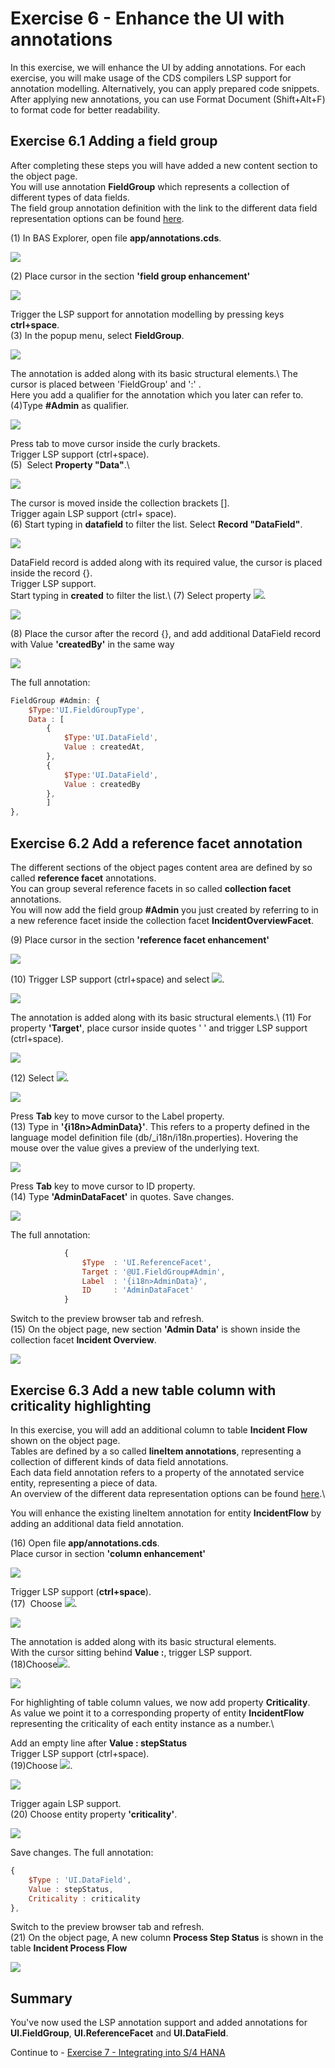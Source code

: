 # Exercise 6 - Enhance the UI with annotations

In this exercise, we will enhance the UI by adding annotations. For each exercise, you will make usage of the CDS compilers
LSP support for annotation modelling. Alternatively, you can apply prepared code snippets.
After applying new annotations, you can use Format Document (Shift+Alt+F) to format code for better readability.

## Exercise 6.1 Adding a field group

After completing these steps you will have added a new content section to the object page.\
You will use annotation **FieldGroup** which represents a collection of different types of data fields.\
The field group annotation definition with the link to the different data field representation options can be found [here](https://github.com/SAP/odata-vocabularies/blob/master/vocabularies/UI.md#FieldGroupType).

(1) In BAS Explorer, open file **app/annotations.cds**.

![](./images/image1.png)

(2) Place cursor in the section **'field group enhancement'**

![](./images/image3.png)

Trigger the LSP support for annotation modelling by pressing keys **ctrl+space**.\
(3) In the popup menu, select **FieldGroup**.

![](./images/image4.png)

The annotation is added along with its basic structural elements.\ 
The cursor is placed between 'FieldGroup' and ':' .\
Here you add a qualifier for the annotation which you later can refer to.\
(4)Type **#Admin** as qualifier. 

![](./images/image6.png)

Press tab to move cursor inside the curly brackets.\
Trigger LSP support (ctrl+space).\
(5)  Select **Property "Data"**.\ 

![](./images/image7.png)

The cursor is moved inside the collection brackets [].\
Trigger again LSP support (ctrl+ space).\
(6) Start typing in **datafield** to filter the list. Select **Record "DataField"**.

![](./images/image8.png)

DataField record is added along with its required value, the cursor is placed inside the record {}.\
Trigger LSP support.\
Start typing in **created** to filter the list.\ 
(7) Select property ![](./images/image10.png).

![](./images/image9.png)

(8) Place the cursor after the record {}, and add additional DataField record with Value **'createdBy'** in the same way

![](./images/image11.png)

The full annotation:

```js
FieldGroup #Admin: {
    $Type:'UI.FieldGroupType',
    Data : [
        {
            $Type:'UI.DataField',
            Value : createdAt,
        },
        {
            $Type:'UI.DataField',
            Value : createdBy
        },
        ]
},
```

## Exercise 6.2 Add a reference facet annotation

The different sections of the object pages content area are defined by so called **reference facet** annotations.\
You can group several reference facets in so called **collection facet** annotations.\
You will now add the field group **#Admin** you just created by referring to in a new reference facet inside the  collection facet **IncidentOverviewFacet**.

(9) Place cursor in the section **'reference facet enhancement'**

![](./images/image12.png)

(10) Trigger LSP support (ctrl+space) and select ![](./images/image14.png).

![](./images/image13.png)

The annotation is added along with its basic structural elements.\ 
(11) For property **'Target'**, place cursor inside quotes ' ' and trigger LSP support (ctrl+space).

![](./images/image15.png)

(12) Select ![](./images/image17.png).

![](./images/image16.png)

Press **Tab** key to move cursor to the Label property.\
(13) Type in **'{i18n\>AdminData}'**. This refers to a property defined in the language model definition file (db/_i18n/i18n.properties). Hovering the mouse over the value gives a preview of the underlying text.

![](./images/image19.png)

Press **Tab** key to move cursor to ID property.\
(14) Type **'AdminDataFacet'** in quotes. Save changes.

![](./images/image20.png)

The full annotation:
```js
            {
                $Type  : 'UI.ReferenceFacet',
                Target : '@UI.FieldGroup#Admin',
                Label  : '{i18n>AdminData}',
                ID     : 'AdminDataFacet'
            }
```

Switch to the preview browser tab and refresh.\
(15) On the object page, new section **'Admin Data'** is shown inside the collection facet **Incident Overview**.

![](./images/image21.png)

## Exercise 6.3 Add a new table column with criticality highlighting

In this exercise, you will add an additional column to table **Incident Flow** shown on the object page.\
Tables are defined by a so called **lineItem annotations**, representing a collection of different kinds of data field annotations.\
Each data field annotation refers to a property of the annotated service entity, representing a piece of data.\
An overview of the different data representation options can be found [here](https://github.com/SAP/odata-vocabularies/blob/master/vocabularies/UI.md#DataFieldAbstract).\

You will enhance the existing lineItem annotation for entity **IncidentFlow** by adding an additional data field annotation.

(16) Open file **app/annotations.cds**.\
Place cursor in section **'column enhancement'**

![](./images/image22.png)

Trigger LSP support (**ctrl+space**).\
(17)  Choose ![](./images/image24.png).

![](./images/image23.png)

The annotation is added along with its basic structural elements.\
With the cursor sitting behind **Value :**, trigger LSP support.\
(18)Choose![](./images/image26.png).

![](./images/image25.png)

For highlighting of table column values, we now add property **Criticality**.\
As value we point it to a corresponding property of entity **IncidentFlow** representing the criticality of each entity instance as a number.\

Add an empty line after **Value : stepStatus**\
Trigger LSP support (ctrl+space).\
(19)Choose ![](./images/image28.png).

![](./images/image27.png)

Trigger again LSP support.\
(20) Choose entity property **'criticality'**.

![](./images/image29.png)

Save changes.
The full annotation:
```js
{
    $Type : 'UI.DataField',
    Value : stepStatus,
    Criticality : criticality
},
```

Switch to the preview browser tab and refresh.\
(21) On the object page, A new column **Process Step Status** is shown
in the table **Incident Process Flow**

![](./images/image31.png)

## Summary

You've now used the LSP annotation support and added annotations for
**UI.FieldGroup**, **UI.ReferenceFacet** and **UI.DataField**.

Continue to - [Exercise 7 - Integrating into S/4 HANA ](../ex7/README.md)